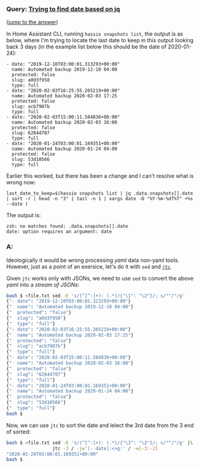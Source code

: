 ### Query: [Trying to find date based on jq](https://stackoverflow.com/questions/60045283/trying-to-find-date-based-on-jq)
([jump to the answer]())

In Home Assistant CLI, running `hassio snapshots list`, the output is as below, where I'm trying to locate the last date to keep in this output looking back 3 days (in the example list below this should be the date of 2020-01-24):

    - date: "2019-12-10T03:00:01.313293+00:00"
      name: Automated backup 2019-12-10 04:00
      protected: false
      slug: a0d3f958
      type: full
    - date: "2020-02-03T16:25:55.265219+00:00"
      name: Automated backup 2020-02-03 17:25
      protected: false
      slug: acb7907b
      type: full
    - date: "2020-02-03T15:00:11.584836+00:00"
      name: Automated backup 2020-02-03 16:00
      protected: false
      slug: 6284d707
      type: full
    - date: "2020-01-24T03:00:01.169351+00:00"
      name: Automated backup 2020-01-24 04:00
      protected: false
      slug: 53d10566
      type: full



Earlier this worked, but there has been a change and I can't resolve what is wrong now:

    last_date_to_keep=$(hassio snapshots list | jq .data.snapshots[].date | sort -r | head -n "3" | tail -n 1 | xargs date -D "%Y-%m-%dT%T" +%s --date )

The output is:

    zsh: no matches found: .data.snapshots[].date
    date: option requires an argument: date

### A:
Ideologically it would be wrong processing _yaml_ data non-yaml tools. However, just as a point of an exersice, let's do it with `sed`
and [`jtc`](https://github.com/ldn-softdev/jtc).

Given `jtc` works only with JSONs, we need to use `sed` to convert the above _yaml_ into a _stream of JSONs_:
```bash
bash $ <file.txt sed -E 's/(^[^:]+): (.*)/{"\1": "\2"}/; s/""/"/g'
{"- date": "2019-12-10T03:00:01.313293+00:00"}
{"  name": "Automated backup 2019-12-10 04:00"}
{"  protected": "false"}
{"  slug": "a0d3f958"}
{"  type": "full"}
{"- date": "2020-02-03T16:25:55.265219+00:00"}
{"  name": "Automated backup 2020-02-03 17:25"}
{"  protected": "false"}
{"  slug": "acb7907b"}
{"  type": "full"}
{"- date": "2020-02-03T15:00:11.584836+00:00"}
{"  name": "Automated backup 2020-02-03 16:00"}
{"  protected": "false"}
{"  slug": "6284d707"}
{"  type": "full"}
{"- date": "2020-01-24T03:00:01.169351+00:00"}
{"  name": "Automated backup 2020-01-24 04:00"}
{"  protected": "false"}
{"  slug": "53d10566"}
{"  type": "full"}
bash $ 
```

Now, we can use `jtc` to sort the date and lelect the 3rd date from the 3 end of sorted:
```bash
bash $ <file.txt sed -E 's/(^[^:]+): (.*)/{"\1": "\2"}/; s/""/"/g' |\
                 jtc -J / -jw'[- date]:<>g:' / -w[-3:-2]
"2020-01-24T03:00:01.169351+00:00"
bash $ 
```






